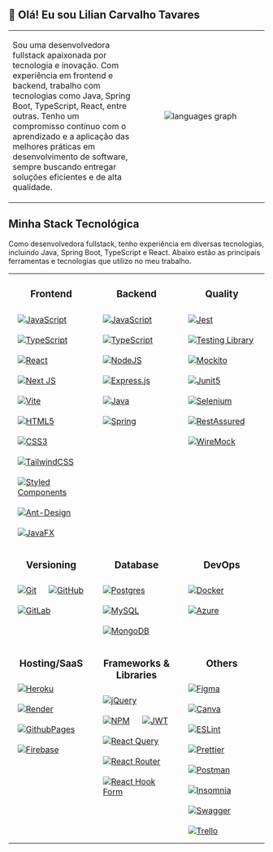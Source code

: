 <h2> 👋 Olá! Eu sou Lilian Carvalho Tavares </h2>

<table>
    <tr>
      <td width="50%">
<p>Sou uma desenvolvedora fullstack apaixonada por tecnologia e inovação. Com experiência em frontend e backend, trabalho com tecnologias como Java, Spring Boot, TypeScript, React, entre outras. Tenho um compromisso contínuo com o aprendizado e a aplicação das melhores práticas em desenvolvimento de software, sempre buscando entregar soluções eficientes e de alta qualidade.</p>
      </td>
      <td align="center">
        <img src="https://github-readme-stats.vercel.app/api/top-langs?username=liliantavarez&locale=en&hide_title=true&layout=compact&card_width=460&langs_count=3&theme=dark&hide_border=true&order=2&hide=html,css" alt="languages graph"  />
      </td>
    </tr>
</table>

<h2>Minha Stack Tecnológica</h2>
<p>Como desenvolvedora fullstack, tenho experiência em diversas tecnologias, incluindo Java, Spring Boot, TypeScript e React. Abaixo estão as principais ferramentas e tecnologias que utilizo no meu trabalho.</p>

<table>
    <tr>
      <td width="33%">
        <h3 align="center">Frontend</h3>
        <div align="left">
          <a href="https://www.javascript.com/" target="_blank"><img style="margin: 10px" src="https://img.shields.io/badge/javascript-%23323330.svg?style=flat&logo=javascript&logoColor=%23F7DF1E" alt="JavaScript" /></a>
          <a href="https://www.typescriptlang.org/" target="_blank"><img style="margin: 10px" src="https://img.shields.io/badge/typescript-%23007ACC.svg?style=flat&logo=typescript&logoColor=white" alt="TypeScript" /></a>
          <a href="https://reactjs.org/" target="_blank"><img style="margin: 10px" src="https://img.shields.io/badge/react-%2320232a.svg?style=flat&logo=react&logoColor=%2361DAFB" alt="React" /></a>
          <a href="https://nextjs.org/" target="_blank"><img style="margin: 10px" src="https://img.shields.io/badge/Next-black?style=flat&logo=next.js&logoColor=white" alt="Next JS" /></a>
          <a href="https://vitejs.dev/" target="_blank"><img style="margin: 10px" src="https://img.shields.io/badge/vite-%23646CFF.svg?style=flat&logo=vite&logoColor=white" alt="Vite" /></a>
          <a href="https://www.w3.org/TR/html52/" target="_blank"><img style="margin: 10px" src="https://img.shields.io/badge/html5-%23E34F26.svg?style=flat&logo=html5&logoColor=white" alt="HTML5" /></a>
          <a href="https://www.w3.org/Style/CSS/" target="_blank"><img style="margin: 10px" src="https://img.shields.io/badge/CSS3-1572B6?style=flat&logo=css3&logoColor=white" alt="CSS3" /></a>
          <a href="https://tailwindcss.com/" target="_blank"><img style="margin: 10px" src="https://img.shields.io/badge/tailwindcss-%2338B2AC.svg?style=flat&logo=tailwind-css&logoColor=white" alt="TailwindCSS" /></a>
          <a href="https://styled-components.com/" target="_blank"><img style="margin: 10px" src="https://img.shields.io/badge/styled--components-DB7093?style=flat&logo=styled-components&logoColor=white" alt="Styled Components" /></a>
          <a href="https://ant.design/" target="_blank"><img style="margin: 10px" src="https://img.shields.io/badge/-AntDesign-%230170FE?style=flat&logo=ant-design&logoColor=white" alt="Ant-Design" /></a>
          <a href="https://openjfx.io/" target="_blank"><img style="margin: 10px" src="https://img.shields.io/badge/javafx-%23FF0000.svg?style=flat&logo=javafx&logoColor=white" alt="JavaFX" /></a>
        </div>
      </td>
      <td valign="top" width="33%">
        <h3 align="center">Backend</h3>
        <div align="left">
          <a href="https://www.javascript.com/" target="_blank"><img style="margin: 10px" src="https://img.shields.io/badge/javascript-%23323330.svg?style=flat&logo=javascript&logoColor=%23F7DF1E" alt="JavaScript" /></a>
          <a href="https://www.typescriptlang.org/" target="_blank"><img style="margin: 10px" src="https://img.shields.io/badge/typescript-%23007ACC.svg?style=flat&logo=typescript&logoColor=white" alt="TypeScript" /></a>
          <a href="https://nodejs.org/" target="_blank"><img style="margin: 10px" src="https://img.shields.io/badge/node.js-6DA55F?style=flat&logo=node.js&logoColor=white" alt="NodeJS" /></a>
          <a href="https://expressjs.com/" target="_blank"><img style="margin: 10px" src="https://img.shields.io/badge/express.js-%23404d59.svg?style=flat&logo=express&logoColor=%2361DAFB" alt="Express.js" /></a>
          <a href="https://www.java.com/" target="_blank"><img style="margin: 10px" src="https://img.shields.io/badge/java-%23ED8B00.svg?style=flat&logo=openjdk&logoColor=white" alt="Java" /></a>
          <a href="https://spring.io/" target="_blank"><img style="margin: 10px" src="https://img.shields.io/badge/spring-%236DB33F.svg?style=flat&logo=spring&logoColor=white" alt="Spring" /></a>
        </div>
      </td>
      <td valign="top" width="33%">
        <h3 align="center">Quality</h3>
        <div align="left">
          <a href="https://jestjs.io/" target="_blank"><img style="margin: 10px" src="https://img.shields.io/badge/-jest-%23C21325?style=flat&logo=jest&logoColor=white" alt="Jest" /></a>
          <a href="https://testing-library.com/" target="_blank"><img style="margin: 10px" src="https://img.shields.io/badge/-TestingLibrary-%23E33332?style=flat&logo=testing-library&logoColor=white" alt="Testing Library" /></a>
          <a href="https://site.mockito.org/" target="_blank"><img style="margin: 10px" src="https://img.shields.io/badge/mockito-%6C9D25.svg?style=flat&logo=mockito&logoColor=%6C9D25" alt="Mockito" /></a>
          <a href="https://junit.org/junit5/" target="_blank"><img style="margin: 10px" src="https://img.shields.io/badge/junit5-%23323330.svg?style=flat&logo=junit5&logoColor=%25A162" alt="Junit5" /></a>
          <a href="https://www.selenium.dev/" target="_blank"><img style="margin: 10px" src="https://img.shields.io/badge/selenium-%43B02A?style=flat&logo=selenium&logoColor=white" alt="Selenium" /></a>
          <a href="https://rest-assured.io/" target="_blank"><img style="margin: 10px" src="https://img.shields.io/badge/rest-assured-%109B2E?style=flat&logo=rest-assured&logoColor=white" alt="RestAssured" /></a>
          <a href="http://wiremock.org/" target="_blank"><img style="margin: 10px" src="https://img.shields.io/badge/wire-mock-FF9505?style=flat" alt="WireMock" /></a>
        </div>
      </td>
    </tr>
    <tr>
      <td valign="top" width="33%">
        <h3 align="center">Versioning</h3>
        <div align="left">
          <a href="https://git-scm.com/" target="_blank"><img style="margin: 10px" src="https://img.shields.io/badge/git-%23F05033.svg?style=flat&logo=git&logoColor=white" alt="Git" /></a>
          <a href="https://github.com/" target="_blank"><img style="margin: 10px" src="https://img.shields.io/badge/github-%23121011.svg?style=flat&logo=github&logoColor=white" alt="GitHub" /></a>
          <a href="https://gitlab.com/" target="_blank"><img style="margin: 10px" src="https://img.shields.io/badge/gitlab-%23181717.svg?style=flat&logo=gitlab&logoColor=white" alt="GitLab" /></a>
        </div>
      </td>
      <td valign="top" width="33%">
        <h3 align="center">Database</h3>
        <div align="left">
          <a href="https://www.postgresql.org/" target="_blank"><img style="margin: 10px" src="https://img.shields.io/badge/postgres-%23316192.svg?style=flat&logo=postgresql&logoColor=white" alt="Postgres" /></a>
          <a href="https://www.mysql.com/" target="_blank"><img style="margin: 10px" src="https://img.shields.io/badge/mysql-4479A1.svg?style=flat&logo=mysql&logoColor=white" alt="MySQL" /></a>
          <a href="https://www.mongodb.com/" target="_blank"><img style="margin: 10px" src="https://img.shields.io/badge/MongoDB-%234ea94b.svg?style=flat&logo=mongodb&logoColor=white" alt="MongoDB" /></a>
        </div>
      </td>
      <td valign="top" width="33%">
        <h3 align="center">DevOps</h3>
        <div align="left">
          <a href="https://www.docker.com/" target="_blank"><img style="margin: 10px" src="https://img.shields.io/badge/Docker-%230db7ed.svg?style=flat&logo=docker&logoColor=white" alt="Docker" /></a>
          <a href="https://azure.microsoft.com/" target="_blank"><img style="margin: 10px" src="https://img.shields.io/badge/Azure-%230072C6.svg?style=flat&logo=microsoftazure&logoColor=white" alt="Azure" /></a>
        </div>
      </td>
    </tr>
    <tr>
      <td valign="top" width="33%">
        <h3 align="center">Hosting/SaaS</h3>
        <div align="left">
            <a href="https://www.heroku.com/" target="_blank"><img style="margin: 10px" src="https://img.shields.io/badge/Heroku-%23430098.svg?style=flat&logo=heroku&logoColor=white" alt="Heroku" /></a>
            <a href="https://render.com/" target="_blank"><img style="margin: 10px" src="https://img.shields.io/badge/Render-%46E3B7.svg?style=flat&logo=render&logoColor=white" alt="Render" /></a>
            <a href="https://pages.github.com/" target="_blank"><img style="margin: 10px" src="https://img.shields.io/badge/Github%20Pages-121013?style=flat&logo=github&logoColor=white" alt="GithubPages" /></a>
            <a href="https://firebase.google.com/" target="_blank"><img style="margin: 10px" src="https://img.shields.io/badge/Firebase-%23039BE5.svg?style=flat&logo=firebase" alt="Firebase" /></a>            
        </div>
      </td>    
      <td valign="top" width="33%">
        <h3 align="center">Frameworks & Libraries</h3>
        <div align="left">
            <a href="https://jquery.com/" target="_blank"><img style="margin: 10px" src="https://img.shields.io/badge/jquery-%230769AD.svg?style=flat&logo=jquery&logoColor=white" alt="jQuery" /></a>
            <a href="https://www.npmjs.com/" target="_blank"><img style="margin: 10px" src="https://img.shields.io/badge/NPM-%23CB3837.svg?style=flat&logo=npm&logoColor=white" alt="NPM" /></a>
            <a href="https://jwt.io/" target="_blank"><img style="margin: 10px" src="https://img.shields.io/badge/JWT-black?style=flat&logo=JSON%20web%20tokens" alt="JWT" /></a>
            <a href="https://react-query.tanstack.com/" target="_blank"><img style="margin: 10px" src="https://img.shields.io/badge/-React%20Query-FF4154?style=flat&logo=react%20query&logoColor=white" alt="React Query" /></a>
            <a href="https://reactrouter.com/" target="_blank"><img style="margin: 10px" src="https://img.shields.io/badge/React_Router-CA4245?style=flat&logo=react-router&logoColor=white" alt="React Router" /></a>
            <a href="https://react-hook-form.com/" target="_blank"><img style="margin: 10px" src="https://img.shields.io/badge/React%20Hook%20Form-%23EC5990.svg?style=flat&logo=reacthookform&logoColor=white" alt="React Hook Form" /></a>
        </div>
      </td>   
      <td valign="top" width="33%">
        <h3 align="center">Others</h3>
        <div align="left">
            <a href="https://www.figma.com/" target="_blank"><img style="margin: 10px" src="https://img.shields.io/badge/Figma-%23F24E1E.svg?style=flat&logo=figma&logoColor=white" alt="Figma" /></a>
            <a href="https://www.canva.com/" target="_blank"><img style="margin: 10px" src="https://img.shields.io/badge/Canva-%2300C4CC.svg?style=flat&logo=Canva&logoColor=white" alt="Canva" /></a>
            <a href="https://eslint.org/" target="_blank"><img style="margin: 10px" src="https://img.shields.io/badge/ESLint-4B3263?style=flat&logo=eslint&logoColor=white" alt="ESLint" /></a>
            <a href="https://prettier.io/" target="_blank"><img style="margin: 10px" src="https://img.shields.io/badge/Prettier-F7B93E?style=flat&logo=prettier&logoColor=white" alt="Prettier" /></a>
            <a href="https://www.postman.com/" target="_blank"><img style="margin: 10px" src="https://img.shields.io/badge/Postman-FF6C37?style=flat&logo=postman&logoColor=white" alt="Postman" /></a>
            <a href="https://insomnia.rest/" target="_blank"><img style="margin: 10px" src="https://img.shields.io/badge/Insomnia-black?style=flat&logo=insomnia&logoColor=5849BE" alt="Insomnia" /></a>
            <a href="https://swagger.io/" target="_blank"><img style="margin: 10px" src="https://img.shields.io/badge/-Swagger-%23Clojure?style=flat&logo=swagger&logoColor=white" alt="Swagger" /></a>
            <a href="https://trello.com/" target="_blank"><img style="margin: 10px" src="https://img.shields.io/badge/Trello-%23026AA7.svg?style=flat&logo=Trello&logoColor=white" alt="Trello" /></a>
        </div>
      </td>  
    </tr>    
</table>
